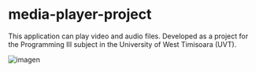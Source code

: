 # media-player-project

This application can play video and audio files. Developed as a project for the Programming III subject in the University of West Timisoara (UVT).

![imagen](https://user-images.githubusercontent.com/72354794/147754932-eda371db-35fa-4c56-bdab-2c1494f75e24.png)
